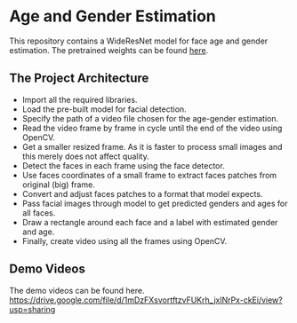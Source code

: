 # Age and Gender Estimation
This repository contains a WideResNet model for face age and gender estimation. The pretrained weights can be found [here](https://github.com/yu4u/age-gender-estimation/releases/download/v0.5/weights.29-3.76_utk.hdf5).

## The Project Architecture

 - Import all the required libraries.
 - Load the pre-built model for facial detection.
 - Specify the path of a video file chosen for the age-gender estimation.
 - Read the video frame by frame in cycle until the end of the video using OpenCV.
 - Get a smaller resized frame. As it is faster to process small images and this merely does not affect quality.
 - Detect the faces in each frame using the face detector.
 - Use faces coordinates of a small frame to extract faces patches from original (big) frame.
 - Convert and adjust faces patches to a format that model expects.
 - Pass facial images through model to get predicted genders and ages for all faces.
 - Draw a rectangle around each face and a label with estimated gender and age.
 - Finally, create video using all the frames using OpenCV.

## Demo Videos
  The demo videos can be found here. https://drive.google.com/file/d/1mDzFXsvortftzvFUKrh_jxlNrPx-ckEi/view?usp=sharing
